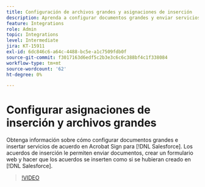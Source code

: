 ```yaml
---
title: Configuración de archivos grandes y asignaciones de inserción
description: Aprenda a configurar documentos grandes y enviar servicios de acuerdos
feature: Integrations
role: Admin
topic: Integrations
level: Intermediate
jira: KT-15911
exl-id: 6dc846c6-a64c-4488-bc5e-a1c7509fdb0f
source-git-commit: f3017163d6edf5c2b3e3c6c6c388bf4c1f338084
workflow-type: tm+mt
source-wordcount: '62'
ht-degree: 0%

---
```


# Configurar asignaciones de inserción y archivos grandes

Obtenga información sobre cómo configurar documentos grandes e insertar servicios de acuerdo en Acrobat Sign para [!DNL Salesforce]. Los acuerdos de inserción le permiten enviar documentos, crear un formulario web y hacer que los acuerdos se inserten como si se hubieran creado en [!DNL Salesforce].

>[!VIDEO](https://video.tv.adobe.com/v/3455780?quality=12&learn=on&hidetitle=true&captions=spa)
